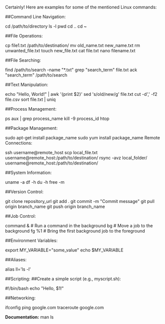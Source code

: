 Certainly! Here are examples for some of the mentioned Linux commands:

##Command Line Navigation:

cd /path/to/directory
ls -l
pwd
cd ..
cd ~


##File Operations:

cp file1.txt /path/to/destination/
mv old_name.txt new_name.txt
rm unwanted_file.txt
touch new_file.txt
cat file.txt
nano filename.txt


##File Searching:

find /path/to/search -name "*.txt"
grep "search_term" file.txt
ack "search_term" /path/to/search


##Text Manipulation:

echo "Hello, World!" | awk '{print $2}'
sed 's/old/new/g' file.txt
cut -d',' -f2 file.csv
sort file.txt | uniq


##Process Management:

ps aux | grep process_name
kill -9 process_id
htop


##Package Management:

sudo apt-get install package_name
sudo yum install package_name
Remote Connections:


ssh username@remote_host
scp local_file.txt username@remote_host:/path/to/destination/
rsync -avz local_folder/ username@remote_host:/path/to/destination/



##System Information:

uname -a
df -h
du -h
free -m


##Version Control:

git clone repository_url
git add .
git commit -m "Commit message"
git pull origin branch_name
git push origin branch_name


##Job Control:

command &        # Run a command in the background
bg               # Move a job to the background
fg %1            # Bring the first background job to the foreground



##Environment Variables:

export MY_VARIABLE="some_value"
echo $MY_VARIABLE



##Aliases:

alias ll='ls -l'



##Scripting:
##Create a simple script (e.g., myscript.sh):

#!/bin/bash
echo "Hello, $1!"



##Networking:

ifconfig
ping google.com
traceroute google.com



**Documentation:**
man ls


